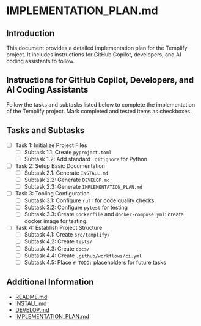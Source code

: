 # IMPLEMENTATION_PLAN.md

## Introduction

This document provides a detailed implementation plan for the Templify project. It includes instructions for GitHub Copilot, developers, and AI coding assistants to follow.

## Instructions for GitHub Copilot, Developers, and AI Coding Assistants

Follow the tasks and subtasks listed below to complete the implementation of the Templify project. Mark completed and tested items as checkboxes.

## Tasks and Subtasks

- [ ] Task 1: Initialize Project Files
  - [ ] Subtask 1.1: Create `pyproject.toml`
  - [ ] Subtask 1.2: Add standard `.gitignore` for Python
- [ ] Task 2: Setup Basic Documentation
  - [ ] Subtask 2.1: Generate `INSTALL.md`
  - [ ] Subtask 2.2: Generate `DEVELOP.md`
  - [ ] Subtask 2.3: Generate `IMPLEMENTATION_PLAN.md`
- [ ] Task 3: Tooling Configuration
  - [ ] Subtask 3.1: Configure `ruff` for code quality checks
  - [ ] Subtask 3.2: Configure `pytest` for testing
  - [ ] Subtask 3.3: Create `Dockerfile` and `docker-compose.yml`: create docker image for testing.
- [ ] Task 4: Establish Project Structure
  - [ ] Subtask 4.1: Create `src/templify/`
  - [ ] Subtask 4.2: Create `tests/`
  - [ ] Subtask 4.3: Create `docs/`
  - [ ] Subtask 4.4: Create `.github/workflows/ci.yml`
  - [ ] Subtask 4.5: Place `# TODO:` placeholders for future tasks

## Additional Information

- [README.md](README.md)
- [INSTALL.md](INSTALL.md)
- [DEVELOP.md](DEVELOP.md)
- [IMPLEMENTATION_PLAN.md](IMPLEMENTATION_PLAN.md)
